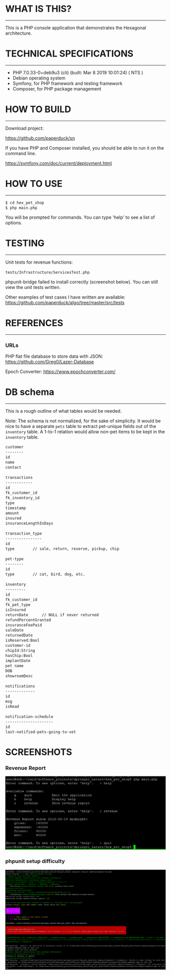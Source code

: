 # WHAT IS THIS?
-------------------------------------------------------------------------------

This is a PHP console application that demonstrates the Hexagonal architecture.

# TECHNICAL SPECIFICATIONS
-------------------------------------------------------------------------------

- PHP 7.0.33-0+deb9u3 (cli) (built: Mar  8 2019 10:01:24) ( NTS )
- Debian operating system
- Symfony, for PHP framework and testing framework
- Composer, for PHP package management


# HOW TO BUILD
-------------------------------------------------------------------------------

Download project:

https://github.com/paperduck/sn

If you have PHP and Composer installed, you should be able to run it on the
command line.

https://symfony.com/doc/current/deployment.html

# HOW TO USE
-------------------------------------------------------------------------------

```
$ cd hex_pet_shop
$ php main.php
```

You will be prompted for commands. You can type 'help' to see a list of
options.

# TESTING
-------------------------------------------------------------------------------

Unit tests for revenue functions:

`tests/Infrastructure/ServicesTest.php`

phpunit-bridge failed to install correctly (screenshot below). You can still
view the unit tests written.

Other examples of test cases I have written are available:  
https://github.com/paperduck/algo/tree/master/src/tests

# REFERENCES
-------------------------------------------------------------------------------

### URLs

PHP flat file database to store data with JSON: 
https://github.com/Greg0/Lazer-Database

Epoch Converter: 
https://www.epochconverter.com/


# DB schema
-------------------------------------------------------------------------------

This is a rough outline of what tables would be needed.

Note: The schema is not normalized, for the sake of simplicity. It would be
nice to have a separate `pets` table to extract pet-unique fields out of the
`inventory` table. A 1-to-1 relation would allow non-pet items to be kept
in the `inventory` table.

```
customer
--------
id
name
contact

transactions
------------
id
fk_customer_id            
fk_inventory_id           
type                    
timestamp               
amount                  
insured                 
insuranceLengthInDays  

transaction_type
----------------
id
type        // sale, return, reserve, pickup, chip

pet-type
--------
id
type        // cat, bird, dog, etc.

inventory
---------
id
fk_customer_id
fk_pet_type
isInsured                 
returnDate      // NULL if never returned
refundPercentGranted
insuranceFeePaid
saleDate
returnedDate
isReserved:Bool 
customer-id
chipId:String
hasChip:Bool
implantDate
pet name
DOB
showroomDesc

notifications
-------------
id
msg    
isRead 

notification-schedule
---------------------
id
last-notified-pets-going-to-vet
```


# SCREENSHOTS

### Revenue Report

![screenshot](hex_screenshot.png)

### phpunit setup difficulty

![phpuniterror](phpunit_error.png)

